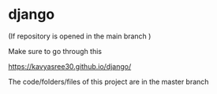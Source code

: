 # django
(If repository is opened in the main branch )

Make sure to go through this 

https://kavyasree30.github.io/django/



The code/folders/files of this project are in the master branch




